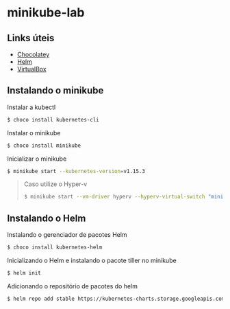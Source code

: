 # minikube-lab

## Links úteis

* [Chocolatey](https://tinyurl.com/hpaeoy8)
* [Helm](https://tinyurl.com/y4a6pnkd)
* [VirtualBox](https://tinyurl.com/5vgw4mp)

## Instalando o minikube

Instalar a kubectl
```sh
$ choco install kubernetes-cli
```

Instalar o minikube
```sh
$ choco install minikube
```

Inicializar o minikube
```sh
$ minikube start --kubernetes-version=v1.15.3
```

> Caso utilize o  Hyper-v
> ```sh
> $ minikube start --vm-driver hyperv --hyperv-virtual-switch "minikube_switch” --kubernetes-version=v1.15.3
> ```

## Instalando o Helm

Instalando o gerenciador de pacotes Helm
```sh
$ choco install kubernetes-helm
```

Inicializando o Helm e instalando o pacote tiller no minikube
```sh
$ helm init
```

Adicionando o repositório de pacotes do helm
```sh
$ helm repo add stable https://kubernetes-charts.storage.googleapis.com/
```
